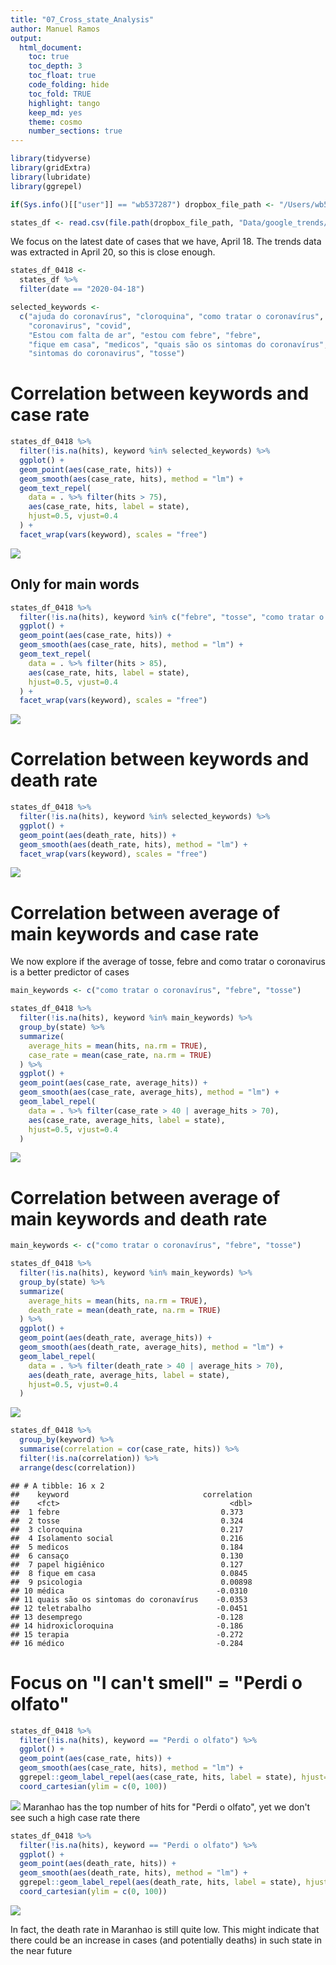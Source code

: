 ```yaml
---
title: "07_Cross_state_Analysis"
author: Manuel Ramos
output: 
  html_document:
    toc: true
    toc_depth: 3
    toc_float: true
    code_folding: hide
    toc_fold: TRUE
    highlight: tango
    keep_md: yes
    theme: cosmo
    number_sections: true
---
```






```r
library(tidyverse)
library(gridExtra)
library(lubridate)
library(ggrepel)

if(Sys.info()[["user"]] == "wb537287") dropbox_file_path <- "/Users/wb537287/Dropbox/COVID Social Media Analysis"

states_df <- read.csv(file.path(dropbox_file_path, "Data/google_trends/FinalData/brazil_crosstates_clean.csv"))
```

We focus on the latest date of cases that we have, April 18. The trends data was extracted in April 20, so this is close enough. 


```r
states_df_0418 <- 
  states_df %>% 
  filter(date == "2020-04-18") 

selected_keywords <- 
  c("ajuda do coronavírus", "cloroquina", "como tratar o coronavírus", 
    "coronavirus", "covid", 
    "Estou com falta de ar", "estou com febre", "febre", 
    "fique em casa", "medicos", "quais são os sintomas do coronavírus", 
    "sintomas do coronavirus", "tosse")
```


# Correlation between keywords and case rate


```r
states_df_0418 %>%
  filter(!is.na(hits), keyword %in% selected_keywords) %>% 
  ggplot() + 
  geom_point(aes(case_rate, hits)) +
  geom_smooth(aes(case_rate, hits), method = "lm") +
  geom_text_repel(
    data = . %>% filter(hits > 75), 
    aes(case_rate, hits, label = state), 
    hjust=0.5, vjust=0.4
  ) +  
  facet_wrap(vars(keyword), scales = "free")
```

![](07_Cross_State_Analysis_files/figure-html/unnamed-chunk-3-1.png)<!-- -->

## Only for main words


```r
states_df_0418 %>%
  filter(!is.na(hits), keyword %in% c("febre", "tosse", "como tratar o coronavírus")) %>% 
  ggplot() + 
  geom_point(aes(case_rate, hits)) +
  geom_smooth(aes(case_rate, hits), method = "lm") +
  geom_text_repel(
    data = . %>% filter(hits > 85), 
    aes(case_rate, hits, label = state), 
    hjust=0.5, vjust=0.4
  ) +  
  facet_wrap(vars(keyword), scales = "free")
```

![](07_Cross_State_Analysis_files/figure-html/unnamed-chunk-4-1.png)<!-- -->


# Correlation between keywords and death rate


```r
states_df_0418 %>%
  filter(!is.na(hits), keyword %in% selected_keywords) %>% 
  ggplot() + 
  geom_point(aes(death_rate, hits)) +
  geom_smooth(aes(death_rate, hits), method = "lm") + 
  facet_wrap(vars(keyword), scales = "free")
```

![](07_Cross_State_Analysis_files/figure-html/unnamed-chunk-5-1.png)<!-- -->

# Correlation between average of main keywords and case rate
 
We now explore if the average of tosse, febre and como tratar o coronavirus is a better predictor of cases


```r
main_keywords <- c("como tratar o coronavírus", "febre", "tosse")

states_df_0418 %>%
  filter(!is.na(hits), keyword %in% main_keywords) %>% 
  group_by(state) %>%
  summarize(
    average_hits = mean(hits, na.rm = TRUE), 
    case_rate = mean(case_rate, na.rm = TRUE)
  ) %>% 
  ggplot() + 
  geom_point(aes(case_rate, average_hits)) +
  geom_smooth(aes(case_rate, average_hits), method = "lm") + 
  geom_label_repel(
    data = . %>% filter(case_rate > 40 | average_hits > 70), 
    aes(case_rate, average_hits, label = state), 
    hjust=0.5, vjust=0.4
  ) 
```

![](07_Cross_State_Analysis_files/figure-html/unnamed-chunk-6-1.png)<!-- -->

# Correlation between average of main keywords and death rate


```r
main_keywords <- c("como tratar o coronavírus", "febre", "tosse")

states_df_0418 %>%
  filter(!is.na(hits), keyword %in% main_keywords) %>% 
  group_by(state) %>%
  summarize(
    average_hits = mean(hits, na.rm = TRUE), 
    death_rate = mean(death_rate, na.rm = TRUE)
  ) %>% 
  ggplot() + 
  geom_point(aes(death_rate, average_hits)) +
  geom_smooth(aes(death_rate, average_hits), method = "lm") +
  geom_label_repel(
    data = . %>% filter(death_rate > 40 | average_hits > 70), 
    aes(death_rate, average_hits, label = state), 
    hjust=0.5, vjust=0.4
  )
```

![](07_Cross_State_Analysis_files/figure-html/unnamed-chunk-7-1.png)<!-- -->


```r
states_df_0418 %>% 
  group_by(keyword) %>% 
  summarise(correlation = cor(case_rate, hits)) %>% 
  filter(!is.na(correlation)) %>% 
  arrange(desc(correlation))
```

```
## # A tibble: 16 x 2
##    keyword                              correlation
##    <fct>                                      <dbl>
##  1 febre                                    0.373  
##  2 tosse                                    0.324  
##  3 cloroquina                               0.217  
##  4 Isolamento social                        0.216  
##  5 medicos                                  0.184  
##  6 cansaço                                  0.130  
##  7 papel higiênico                          0.127  
##  8 fique em casa                            0.0845 
##  9 psicologia                               0.00898
## 10 médica                                  -0.0310 
## 11 quais são os sintomas do coronavírus    -0.0353 
## 12 teletrabalho                            -0.0451 
## 13 desemprego                              -0.128  
## 14 hidroxicloroquina                       -0.186  
## 15 terapia                                 -0.272  
## 16 médico                                  -0.284
```
 
# Focus on "I can't smell" = "Perdi o olfato" 


```r
states_df_0418 %>% 
  filter(!is.na(hits), keyword == "Perdi o olfato") %>% 
  ggplot() + 
  geom_point(aes(case_rate, hits)) +
  geom_smooth(aes(case_rate, hits), method = "lm") + 
  ggrepel::geom_label_repel(aes(case_rate, hits, label = state), hjust=0.5, vjust=0.4) +
  coord_cartesian(ylim = c(0, 100))
```

![](07_Cross_State_Analysis_files/figure-html/unnamed-chunk-9-1.png)<!-- -->
Maranhao has the top number of hits for "Perdi o olfato", yet we don't see such a high case rate there


```r
states_df_0418 %>% 
  filter(!is.na(hits), keyword == "Perdi o olfato") %>% 
  ggplot() + 
  geom_point(aes(death_rate, hits)) +
  geom_smooth(aes(death_rate, hits), method = "lm") + 
  ggrepel::geom_label_repel(aes(death_rate, hits, label = state), hjust=0.5, vjust=0.4) +
  coord_cartesian(ylim = c(0, 100))
```

![](07_Cross_State_Analysis_files/figure-html/unnamed-chunk-10-1.png)<!-- -->

In fact, the death rate in Maranhao is still quite low. This might indicate that there could be an increase in cases (and potentially deaths) in such state in the near future

